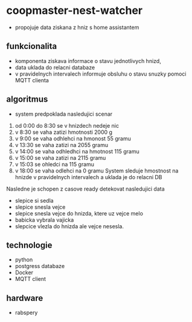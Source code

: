 # coopmaster-nest-watcher  
- propojuje data ziskana z hniz s home assistantem

## funkcionalita
- komponenta ziskava informace o stavu jednotlivych hnizd, 
- data uklada do relacni databaze
- v pravidelnych intervalech informuje obsluhu o stavu snuzky pomoci MQTT clienta

## algoritmus
- system predpoklada nasledujici scenar 
1) od 0:00 do 8:30 se v hnizdech nedeje nic
2) v 8:30 se vaha zatizi hmotnosti 2000 g
3) v 9:00 se vaha odhlehci na hmonost 55 gramu
4) v 13:30 se vaha zatizi na 2055 gramu
5) v 14:00 se vaha odhledhci na hmotnost 115 gramu
6) v 15:00 se vaha zatizi na 2115 gramu
7) v 15:03 se ohledci na 115 gramu
8) v 18:00 se vaha odlehci na 0 gramu
System sleduje hmostnost na hnizde v pravidelnych intervalech a uklada je do relacni DB

Nasledne je schopen z casove ready detekovat nasledujici data
- slepice si sedla
- slepice snesla vejce
- slepice snesla vejce do hnizda, ktere uz vejce melo 
- babicka vybrala vajicka
- slepcice vlezla do hnizda ale vejce nesesla.



## technologie
- python
- postgress databaze
- Docker
- MQTT client

## hardware
- rabspery 

 
